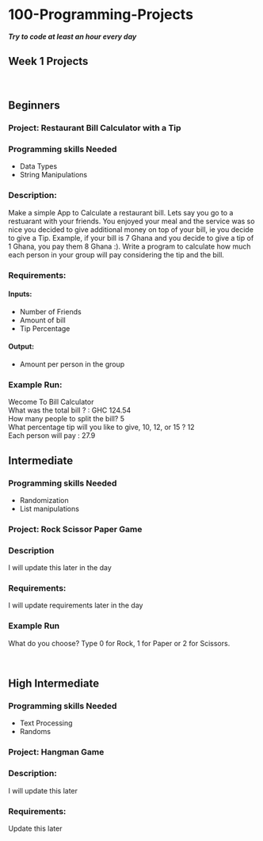 # 100-Programming-Projects
***Try to code at least an hour every day***


## Week 1 Projects
<br>

## Beginners
### Project: **Restaurant Bill Calculator with a Tip**
### Programming skills Needed
* Data Types
* String Manipulations
### Description:
Make a simple App to Calculate a restaurant bill. Lets say you go to a restuarant with your friends. You enjoyed your meal and the service was so nice you decided to give additional money on top of your bill, ie you decide to give a Tip. Example, if your bill is 7 Ghana and you decide to give a tip of 1 Ghana, you pay them 8 Ghana :).
Write a program to calculate how much each person in your group will pay considering the tip and the bill.
### Requirements:
#### Inputs: 
* Number of Friends
* Amount of bill
* Tip Percentage <br>
#### Output:
* Amount per person in the group <br>

### Example Run:
 Wecome To Bill Calculator <br>
 What was the total bill ? : GHC 124.54 <br>
How many people to split the bill? 5 <br>
What percentage tip will you like to give, 10, 12, or 15 ? 12 <br>
Each person will pay : 27.9
<br>

## Intermediate
### Programming skills Needed
* Randomization
* List manipulations
### Project: **Rock Scissor Paper Game**
### Description
I will update this later in the day

### Requirements:
I will update requirements later in the day

### Example Run
What do you choose? Type 0 for Rock, 1 for Paper or 2 for Scissors.

<br>

## High Intermediate
### Programming skills Needed
* Text Processing
* Randoms
### Project: **Hangman Game** 
### Description:
I will update this later
### Requirements:
Update this later

